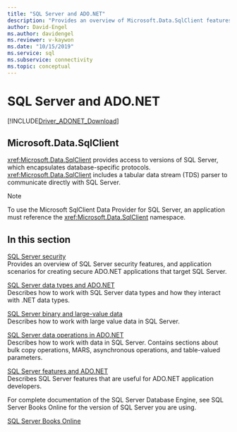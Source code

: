 ```yaml
---
title: "SQL Server and ADO.NET"
description: "Provides an overview of Microsoft.Data.SqlClient features and functionality that are specific to SQL Server."
author: David-Engel
ms.author: davidengel
ms.reviewer: v-kaywon
ms.date: "10/15/2019"
ms.service: sql
ms.subservice: connectivity
ms.topic: conceptual
---
```

# SQL Server and ADO.NET

[!INCLUDE[Driver_ADONET_Download](../../../includes/driver_adonet_download.md)]

## Microsoft.Data.SqlClient

<xref:Microsoft.Data.SqlClient> provides access to versions of SQL Server, which encapsulates database-specific protocols. <xref:Microsoft.Data.SqlClient> includes a tabular data stream (TDS) parser to communicate directly with SQL Server.  
  
> [!NOTE]
> To use the Microsoft SqlClient Data Provider for SQL Server, an application must reference the <xref:Microsoft.Data.SqlClient> namespace.  
  
## In this section  
[SQL Server security](sql-server-security.md)  
Provides an overview of SQL Server security features, and application scenarios for creating secure ADO.NET applications that target SQL Server.  
  
[SQL Server data types and ADO.NET](sql-server-data-types.md)  
Describes how to work with SQL Server data types and how they interact with .NET data types.  
  
[SQL Server binary and large-value data](sql-server-binary-large-value-data.md)  
Describes how to work with large value data in SQL Server.  
  
[SQL Server data operations in ADO.NET](sql-server-data-operations.md)  
Describes how to work with data in SQL Server. Contains sections about bulk copy operations, MARS, asynchronous operations, and table-valued parameters.  
  
[SQL Server features and ADO.NET](sql-server-features-adonet.md)  
Describes SQL Server features that are useful for ADO.NET application developers.  
  
For complete documentation of the SQL Server Database Engine, see SQL Server Books Online for the version of SQL Server you are using.  
  
[SQL Server Books Online](../../../sql-server/index.yml)
